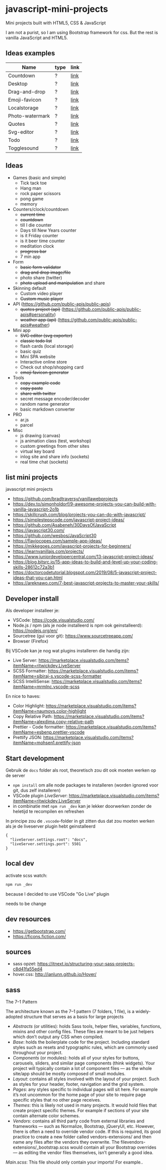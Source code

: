 # javascript-mini-projects

Mini projects built with HTML5, CSS &amp; JavaScript

I am not a purist, so I am using Bootstrap framework for css. But the rest is vanilla JavaScript and HTML5.

## Ideas examples

| Name            | type | link                         |
| --------------- | ---- | ---------------------------- |
| Countdown       | ?    | [link](docs/countdown)       |
| Desktop         | ?    | [link](docs/desktop)         |
| Drag-and-drop   | ?    | [link](docs/drag-and-drop)   |
| Emoji-favicon   | ?    | [link](docs/emoji-favicon)   |
| Localstorage    | ?    | [link](docs/localstorage)    |
| Photo-watermark | ?    | [link](docs/photo-watermark) |
| Quotes          | ?    | [link](docs/quotes)          |
| Svg-editor      | ?    | [link](docs/svg-editor)      |
| Todo            | ?    | [link](docs/todo)            |
| Togglesound     | ?    | [link](docs/togglesound)     |

## Ideas

- Games (basic and simple)
  - Tick tack toe
  - Hang man
  - rock paper scissors
  - pong game
  - memory
- Counters/clock/countdown
  - ~~current time~~
  - ~~countdown~~
  - till I die counter
  - Days till New Years counter
  - is it Friday counter
  - is it beer time counter
  - meditation clock
  - ~~progress bar~~
  - 7 min app
- Form
  - ~~basic form validator~~
  - ~~drag and drop image/file~~
  - photo share (twitter)
  - ~~photo upload and manipulation~~ and share
- Skinning default
  - Custom video player
  - ~~Custom music player~~
- API (https://github.com/public-apis/public-apis)
  - ~~quotes project (api)~~ (https://github.com/public-apis/public-apis#personality)
  - ~~weather app (api)~~ (https://github.com/public-apis/public-apis#weather)
- Mini app
  - ~~SVG editor (svg exporter)~~
  - ~~classic todo list~~
  - flash cards (local storage)
  - basic quiz
  - Mini SPA website
  - Interactive online store
  - Check out shop/shopping card
  - ~~emoji favicon generator~~
- Tools
  - ~~copy example code~~
  - ~~copy paste~~
  - ~~share with twitter~~
  - secret message encoder/decoder
  - random name generator
  - basic markdown converter
- PRO
  - ar.js
  - parcel
- Misc
  - js drawing (canvas)
  - js animation class (test, workshop)
  - custom greetings from other sites
  - virtual key board
  - inlog site and share info (sockets)
  - real time chat (sockets)

## list mini projects

javascript mini projects

- https://github.com/bradtraversy/vanillawebprojects
- https://dev.to/simonholdorf/9-awesome-projects-you-can-build-with-vanilla-javascript-2o1b
- https://skillcrush.com/blog/projects-you-can-do-with-javascript/
- https://simplestepscode.com/javascript-project-ideas/
- https://github.com/Asabeneh/30DaysOfJavaScript
- https://javascript30.com/
- https://github.com/wesbos/JavaScript30
- https://flaviocopes.com/sample-app-ideas/
- https://mikkegoes.com/javascript-projects-for-beginners/
- https://learnvanillajs.com/projects/
- https://www.juniordevelopercentral.com/13-javascript-project-ideas/
- https://blog.bitsrc.io/15-app-ideas-to-build-and-level-up-your-coding-skills-28612c72a3b1
- https://doctorcodetutorial.blogspot.com/2019/08/5-javascript-project-ideas-that-you-can.html
- https://areknawo.com/7-best-javascript-projects-to-master-your-skills/

## Developer install

Als developer installeer je:

- VSCode: https://code.visualstudio.com/
- Node.js / npm (als je node installeerd is npm ook geinstalleerd): https://nodejs.org/en/
- Sourcetree (gui voor git): https://www.sourcetreeapp.com/
- Browser (Firefox)

Bij VSCode kan je nog wat plugins installeren die handig zijn:

- Live Server: https://marketplace.visualstudio.com/items?itemName=ritwickdey.LiveServer
- SCSS Formatter: https://marketplace.visualstudio.com/items?itemName=sibiraj-s.vscode-scss-formatter
- SCSS IntelliSense: https://marketplace.visualstudio.com/items?itemName=mrmlnc.vscode-scss

En nice to haves:

- Color Highlight: https://marketplace.visualstudio.com/items?itemName=naumovs.color-highlight
- Copy Relative Path: https://marketplace.visualstudio.com/items?itemName=alexdima.copy-relative-path
- Prettier - Code formatter: https://marketplace.visualstudio.com/items?itemName=esbenp.prettier-vscode
- Prettify JSON: https://marketplace.visualstudio.com/items?itemName=mohsen1.prettify-json

## Start development

Gebruik de `docs` folder als root, theoretisch zou dit ook moeten werken op de server

- `npm install` om alle node packages te installeren (worden ignored voor git, dus zelf installeren)
- VSCode plugin _LiveServer_: https://marketplace.visualstudio.com/items?itemName=ritwickdey.LiveServer
- in combinatie met `npm run _dev` kan je lekker doorwerken zonder de heletijd te recompilen en refreshen

In principe zou de `.vscode`-folder in git zitten dus dat zou moeten werken als je de liveserver plugin hebt geinstalleerd

```
{
  "liveServer.settings.root": "docs",
  "liveServer.settings.port": 5501
}
```

## local dev

activate scss watch:

```bash
npm run _dev
```

because I decided to use VSCode "Go Live" plugin

needs to be change

## dev resources

- https://getbootstrap.com/
- https://ficons.fiction.com/

## sources

- sass opzet: <https://itnext.io/structuring-your-sass-projects-c8d41fa55ed4>
- hover.css: <http://ianlunn.github.io/Hover/>

## sass

The 7–1 Pattern

The architecture known as the 7–1 pattern (7 folders, 1 file), is a widely-adopted structure that serves as a basis for large projects

- _Abstracts_ (or utilities): holds Sass tools, helper files, variables, functions, mixins and other config files. These files are meant to be just helpers which don’t output any CSS when compiled.
- _Base_: holds the boilerplate code for the project. Including standard styles such as resets and typographic rules, which are commonly used throughout your project.
- _Components_ (or modules): holds all of your styles for buttons, carousels, sliders, and similar page components (think widgets). Your project will typically contain a lot of component files — as the whole site/app should be mostly composed of small modules.
- _Layout_: contains all styles involved with the layout of your project. Such as styles for your header, footer, navigation and the grid system.
- _Pages_: any styles specific to individual pages will sit here. For example it’s not uncommon for the home page of your site to require page specific styles that no other page receives.
- _Themes_: this is likely not used in many projects. It would hold files that create project specific themes. For example if sections of your site contain alternate color schemes.
- _Vendors_: contains all third party code from external libraries and frameworks — such as Normalize, Bootstrap, jQueryUI, etc. However, there is often a need to override vendor code. If this is required, its good practice to create a new folder called vendors-extensions/ and then name any files after the vendors they overwrite. The filevendors-extensions/\_bootstrap.scss would contain all your Bootstrap overrides — as editing the vendor files themselves, isn’t generally a good idea.

_Main.scss_: This file should only contain your imports! For example..
